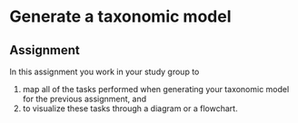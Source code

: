 # Generate a taxonomic model 

## Assignment 
In this assignment you work in your study group to 
1) map all of the tasks performed when generating your taxonomic model for the previous assignment, and
2) to visualize these tasks through a diagram or a flowchart.
